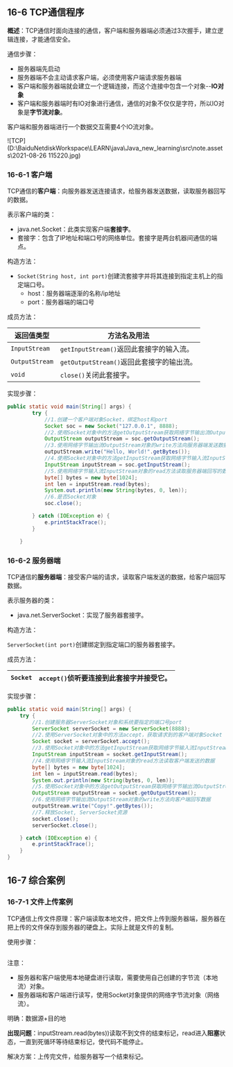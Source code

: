 ## 16-6 TCP通信程序

**概述**：TCP通信时面向连接的通信，客户端和服务器端必须通过3次握手，建立逻辑连接，才能通信安全。

通信步骤：

+ 服务器端先启动
+ 服务器端不会主动请求客户端，必须使用客户端请求服务器端
+ 客户端和服务器端就会建立一个逻辑连接，而这个连接中包含一个对象--**IO对象**
+ 客户端和服务器端时有IO对象进行通信，通信的对象不仅仅是字符，所以IO对象是**字节流对象**。

客户端和服务器端进行一个数据交互需要4个IO流对象。

![TCP](D:\BaiduNetdiskWorkspace\LEARN\java\Java_new_learning\src\note.assets\2021-08-26 115220.jpg)

### 16-6-1 客户端

TCP通信的**客户端**：向服务器发送连接请求，给服务器发送数据，读取服务器回写的数据。

表示客户端的类：

+ java.net.Socket：此类实现客户端**套接字**。
+ 套接字：包含了IP地址和端口号的网络单位。套接字是两台机器间通信的端点。

构造方法：

+ `Socket(String host, int port)`创建流套接字并将其连接到指定主机上的指定端口号。
  + host：服务器端逐渐的名称/ip地址
  + port：服务器端的端口号

成员方法：

| 返回值类型     | 方法名及用法                              |
| -------------- | ----------------------------------------- |
| `InputStream`  | `getInputStream()`返回此套接字的输入流。  |
| `OutputStream` | `getOutputStream()`返回此套接字的输出流。 |
| `void`         | `close()`关闭此套接字。                   |

实现步骤：

```java
public static void main(String[] args) {
        try {
            //1.创建一个客户端对象Socket，绑定host和port
            Socket soc = new Socket("127.0.0.1", 8888);
            //2.使用Socket对象中的方法getOutputStream获取网络字节输出流OutputStream对象
            OutputStream outputStream = soc.getOutputStream();
            //3.使用网络字节输出流OutputStream对象的write方法向服务器端发送数据
            outputStream.write("Hello, World!".getBytes());
            //4.使用Socket对象中的方法getInputStream获取网络字节输入流InputStream对象
            InputStream inputStream = soc.getInputStream();
            //5.使用网络字节输入流InputStream对象的read方法读取服务器端回写的数据
            byte[] bytes = new byte[1024];
            int len = inputStream.read(bytes);
            System.out.println(new String(bytes, 0, len));
            //6.是否Socket对象
            soc.close();

        } catch (IOException e) {
            e.printStackTrace();
        }

    }
```

### 16-6-2 服务器端

TCP通信的**服务器端**：接受客户端的请求，读取客户端发送的数据，给客户端回写数据。

表示服务器的类：

+ java.net.ServerSocket：实现了服务器套接字。

构造方法：

`ServerSocket(int port)`创建绑定到指定端口的服务器套接字。

成员方法：

| `Socket` | `accept()`侦听要连接到此套接字并接受它。 |
| -------- | ---------------------------------------- |

实现步骤：

```java
public static void main(String[] args) {
    try {
        //1.创建服务器ServerSocket对象和系统要指定的端口号port
        ServerSocket serverSocket = new ServerSocket(8888);
        //2.使用ServerSocket对象中的方法accept，获取请求到的客户端对象Socket
        Socket socket = serverSocket.accept();
        //3.使用Socket对象中的方法getInputStream获取网络字节输入流InputStream对象
        InputStream inputStream = socket.getInputStream();
        //4.使用网络字节输入流InputStream对象的read方法读取客户端发送的数据
        byte[] bytes = new byte[1024];
        int len = inputStream.read(bytes);
        System.out.println(new String(bytes, 0, len));
        //5.使用Socket对象中的方法getOutputStream获取网络字节输出流OutputStream对象
        OutputStream outputStream = socket.getOutputStream();
        //6.使用网络字节输出流OutputStream对象的write方法向客户端回写数据
        outputStream.write("Copy!".getBytes());
        //7.释放Socket, ServerSocket资源
        socket.close();
        serverSocket.close();

    } catch (IOException e) {
        e.printStackTrace();
    }
}
```

## 16-7 综合案例

### 16-7-1 文件上传案例

TCP通信上传文件原理：客户端读取本地文件，把文件上传到服务器端，服务器在把上传的文件保存到服务器的硬盘上。实际上就是文件的复制。

使用步骤：

```java

```

注意：

+ 服务器和客户端使用本地硬盘进行读取，需要使用自己创建的字节流（本地流）对象。
+ 服务器端和客户端进行读写，使用Socket对象提供的网络字节流对象（网络流）。

明确：数据源+目的地

**出现问题**：inputStream.read(bytes))读取不到文件的结束标记，read进入**阻塞**状态，一直到死循环等待结束标记，使代码不能停止。

解决方案：上传完文件，给服务器写一个结束标记。



